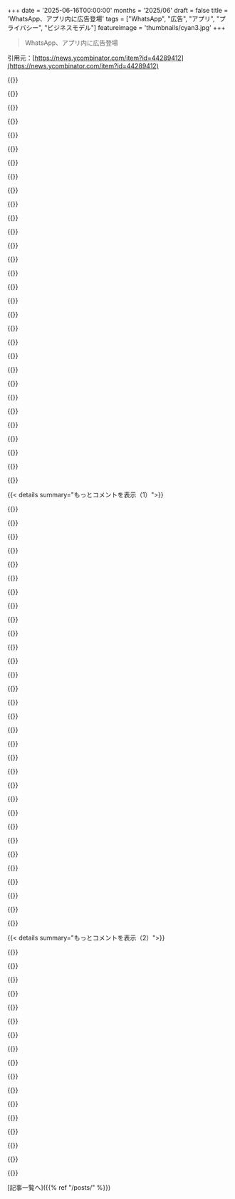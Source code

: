 +++
date = '2025-06-16T00:00:00'
months = '2025/06'
draft = false
title = 'WhatsApp、アプリ内に広告登場'
tags = ["WhatsApp", "広告", "アプリ", "プライバシー", "ビジネスモデル"]
featureimage = 'thumbnails/cyan3.jpg'
+++

> WhatsApp、アプリ内に広告登場

引用元：[https://news.ycombinator.com/item?id=44289412](https://news.ycombinator.com/item?id=44289412)




{{<matomeQuote body="有料サービスにお金払う人がどれくらいいるかの統計ある？広告モデルだと質が下がるしプライバシーも侵害される。非効率的すぎる。サービスはタダじゃなくて、使った分だけ払うべきだよ。このままずっとは続かないって思うんだ。" userName="mrtksn" createdAt="2025/06/16 14:07:45" color="#45d325">}}




{{<matomeQuote body="WhatsAppが有料だった頃、みんなタダで使おうとしてたな。SMSがめっちゃ高かったのに。コーラに3€払うのにソフトには払わないんだ。多くの人がソフトにお金払わないってその時わかったよ。コピーは盗みじゃないって考えみたい。だから広告モデルなんだね。プライバシーより広告がウザいから消したいって人が多いんだ。しかもタダでね。" userName="Xenoamorphous" createdAt="2025/06/16 20:48:28" color="#ff5c5c">}}




{{<matomeQuote body="「広告より少額払いたい」って言う人は口だけが多いみたい。YouTube Premium見てるとそう思うよ。毎日YT見てても、実際に払ってる人は少ないんだ。FAANGのエンジニアでさえね。文句言うのは好きだけど、お金出すのは別みたい。俺はYT Premium、思想じゃなくて単に元が取れるから払ってるだけ。" userName="filoleg" createdAt="2025/06/16 14:18:01" color="#ff5733">}}




{{<matomeQuote body="ソフトにお金を払わないって話、わかるけど、Steamとか見ると違うんだよな。友達は1～3ドルのアプリでも渋るのに、Steamではみんな買う。コーヒーより安いのにって言ってもダメ。不思議だね。" userName="socalgal2" createdAt="2025/06/17 00:09:48" color="">}}




{{<matomeQuote body="そういえば、俺は昔WhatsAppに1ドル払ったんだ。広告なしって約束だったのに！その1ドル返してほしいよ。結局アカウント消してアプリも消したしね！" userName="cherryteastain" createdAt="2025/06/16 22:44:11" color="">}}




{{<matomeQuote body="Brian Actonには同情するな。190億ドルもの売却額を断るのは難しいよね。Zuckは帝国を築くのがうまいから、課金よりまず大きくして後で収益化する方を選ぶんだろう。AppleはiMessageでチャンスを逃したよな。タイミング良ければ支配的になれたのに。このままだとBBMみたいになって、WhatsAppにiPhoneユーザーを奪われるんじゃない？" userName="fossuser" createdAt="2025/06/16 22:55:11" color="#45d325">}}




{{<matomeQuote body="オーストラリアだとSteamの返金ポリシーは寛大なんだよ。数時間以内なら返金OK。セールも多いし「今買わないと！」って思わせるのがうまい。Google PlayとかAppleでどうやって返金するか、俺マジで知らないわ。Steamの欠点はすぐ終わるゲームには向かないことだけどね。" userName="whoisyc" createdAt="2025/06/17 04:04:21" color="">}}




{{<matomeQuote body="YT Premium払ってる人、周りにたくさんいるよ。Spotify払ってる人も多いし。俺はKagiにも払ってるんだ。" userName="cameldrv" createdAt="2025/06/16 16:22:42" color="">}}




{{<matomeQuote body="経験上、有料サービスにお金払うのは1～2％くらいだな。YouTube対抗のNebulaもコンバージョン率1%以下。前のVid.meは広告嫌いだけど課金も寄付もしないから潰れた。「無料コンテンツに権利感じる連中」に言いたい、「直接お金払ってないなら文句言う権利ねえ！」って。広告モデルは消えないよ。みんな「無料」なら広告主に操縦される方を選ぶんだ。" userName="Workaccount2" createdAt="2025/06/16 14:23:04" color="#ff33a1">}}




{{<matomeQuote body="WhatsAppやInstagramみたいなアプリのユーザーあたりの広告収入ってどれくらいか知りたいな。<br>広告なしバージョンにその10倍以上払ってもいいって確信してるけど、本当かどうかはわからないんだよね。" userName="barnabee" createdAt="2025/06/16 14:20:01" color="">}}




{{<matomeQuote body="実際の統計は持ってないけど、残念ながら「広告の代わりに少額を払いたい」って言ってる人たちの大多数は口だけみたい。<br>なぜなら、マイクロペイメントはまだ両方にとってめっちゃめんどくさいからだよ。<br>クレジットカード、アプリ内課金、銀行振込、crxptxcurrency、電話料金払い…どれもこれも手数料高かったり、導入が大変だったり、詐欺のリスクがあったり、特定の国で使えなかったり、とにかくクソめんどいんだよね。<br>結局、グローバルに少額決済を広めたいなら、とてつもなく多くのクソややこしい問題に対処しなきゃいけないんだ。<br>要するに、低手数料で決済を標準化するための世界的な政府の取り組みが切実に必要だよ。<br>銀行とか仲介業者が取引の5%以上もかすめ取る理由なんてマジでゼロなんだから。" userName="mschuster91" createdAt="2025/06/16 14:38:41" color="#38d3d3">}}




{{<matomeQuote body="飛行機と同じ状況だね。<br>席が狭いとか追加料金とか文句言うけど、結局ほとんどの人が一番安い便を選ぶんだ。<br>もう一つの要因はアンカリングかな。これは俺にも当てはまるけど。<br>「無料」の代替手段があると、そこに基準が固定されちゃうんだよね。<br>YouTubeはタダで見れるから、金を払うのはなんか損した気分になっちゃう。<br>コーラみたいに、コーラを手に入れる無料の代替手段（水とかじゃなくてさ）はない場合とは違うんだ。" userName="yibg" createdAt="2025/06/16 21:15:39" color="#ff33a1">}}




{{<matomeQuote body="YouTubeとか他の多くの例で考えると、俺がそれを使ってるのは無料だからなんだよ。<br>もしYouTubeが hypothetically 購読制になったら、単に使わないだけ。<br>俺の人生は今と変わらないだろうね。<br>あると便利なサービスは山ほどあるけど、財布から金出してまで使いたいサービスはほんのちょっとしかない。<br>金払うか、使わないかの選択肢があれば、ほとんどのサービスからはただ立ち去るだけだよ。" userName="nkrisc" createdAt="2025/06/16 20:57:56" color="#38d3d3">}}




{{<matomeQuote body="「なんで新しい食べ物みたいに、とりあえず試してみてダメなら捨てないの？」っていう議論は、なぜか彼らには通用しないんだよね。<br>そこそこの食べ物だってまだ機能するし、たいてい楽しめるじゃん。<br>有料ソフトウェアにはその基準を満たさないものが多いんだ。<br>金かかる上に、数時間（食べ物よりずっと長い時間、食中毒になったとかなら別だけど）無駄になる可能性の方がずっと高い。<br>全体的には不均衡だってのは同意するけど、広く理解はできると思うよ。" userName="Groxx" createdAt="2025/06/17 00:51:23" color="">}}




{{<matomeQuote body="うわー。彼らが自分の時間を割いて何段落も説明してくれたのに、よくもまああっさりクソ呼ばわりできるもんだね。<br>でもヨーロッパは、うん、彼らは最高だよ。" userName="dgfitz" createdAt="2025/06/16 20:55:44" color="">}}




{{<matomeQuote body="Brian Actonは今やSignalの資金援助をするため、莫大な金を持ってるから、裏切ったことについてそんなにひどく感じる必要はないと思うよ。<br>関連で言うと、AppleはiMessageでチャンスを逃したね。<br>タイミングさえ良ければ、支配的なクロスプラットフォームチャットを持てたはずなんだ。<br>Googleもこのチャンスがあった。<br>iMessageが出た頃、GoogleはHangoutsをAndroidのデフォルトSMSアプリにして、話してる相手全員が対応してればインターネットベースのメッセージにアップグレードできる似たような機能を持たせたんだ。<br>Hangoutsはクロスプラットフォームだったよ。<br>噂では、キャリアが文句を言ってGoogleが折れたらしい。<br>個人的には、Googleが支配的なメッセージングサービスを持ってなくて良かったと思ってるけど、それは単にGoogle自身のコミットメント不足のせいなんだよね。" userName="Zak" createdAt="2025/06/16 23:09:47" color="#38d3d3">}}




{{<matomeQuote body="コアサービスに金を払うことにOKな人がどれくらいいるか統計ある？<br>意味のある数字に丸めると - 0%だね。" userName="blitzar" createdAt="2025/06/16 14:09:09" color="">}}




{{<matomeQuote body="Spotifyの無料版がマジで最悪だから、広告が出てくるのはまあ分かる気がする。YouTubeもそういう方向に向かってるよね。" userName="yapyap" createdAt="2025/06/16 20:42:59" color="">}}




{{<matomeQuote body="GoogleでHangouts使ってた内部の人間だけど、あれはマジで機能詰め込みすぎでクソ複雑だったんだよ。Google社員向けに作られた感じ。<br>一方WhatsAppは電話番号だけで登録、テキストと画像だけとか超シンプルだった。そのシンプルさのおかげで、親でもすぐ使えたんだよね。Hangoutsとか他のアプリに比べてWhatsAppがリアルタイムで勝っていくのを見たよ。" userName="RestlessMind" createdAt="2025/06/16 23:43:21" color="#38d3d3">}}




{{<matomeQuote body="インサイダー視点ありがとう。俺もHangoutsをしばらく使ってたよ。Androidの標準SMSアプリだった頃、連絡先がたくさんいたし、親とか技術詳しくない人も使ってたな。AndroidならGoogleアカウントにログインしてるだろうし。iPhoneユーザーはちょっと手間だったけど。<br>設定を掘り下げなければ、他のメッセージアプリと比べてモバイルクライアントのUXが特別複雑だった記憶はないんだけど、まあ昔の話だけどね。" userName="Zak" createdAt="2025/06/17 00:01:42" color="">}}




{{<matomeQuote body="もしあんたが日常的に25ドルの料理を買って捨ててるなら、多くの人とは収入層が違うね。そういう人なら、3ドルのアプリを避けるのがナンセンスってのも分かるよ。" userName="Groxx" createdAt="2025/06/17 01:10:14" color="">}}




{{<matomeQuote body="よく知らないけど、「無料」ユーザーのコンバージョン率って一般的に3%くらいだと思うんだよね。無料ユーザーと有料ユーザー両方を抱えるモデルが成り立つには、ある程度の数字が必要なはず。<br>ゲームだと無料ユーザーが「コンテンツ」提供者になることが多い。フリーミアムゲームって悪者扱いされがちだけど、注意を引きつけて大金をむしり取るよりずっとマシだと思うよ。" userName="mrtksn" createdAt="2025/06/16 14:11:21" color="#ff5c5c">}}




{{<matomeQuote body="サービスに少額を払う問題は、金額そのものじゃないんだよ。支払うときの面倒くささとか、支払い後に来るウザいことなんだ。クレカ会社に何買ったかバレる、サービスから追加購入しろってメールが来る、有料ユーザーとして個人情報売られる、クレカ情報が漏れる…とかね。もしこれが文字通り1ドル札を渡すくらい簡単だったら、ネットサービスにたくさん金払うと思うね。" userName="bsoles" createdAt="2025/06/16 21:20:38" color="#38d3d3">}}




{{<matomeQuote body="クレジットカード、特に欧州だとアメリカほど使われてないんだよね。普通の銀行カードや銀行振込が多いけど、オンラインじゃ使えなかったり手数料かかる場合も。だから、おじいちゃんおばあちゃんの言ってることもわかるよ。統計データはここ見てみて：https://www.theglobaleconomy.com/rankings/people_with_credit...." userName="frm88" createdAt="2025/06/17 06:52:56" color="#45d325">}}




{{<matomeQuote body="YouTube Premium、動画よりYouTube Musicのために入ってるわ。Spotifyってマジ最悪、ポッドキャストばっか推してくるし。なんでみんなSpotifyやめてYT Premiumにしないんだろ？広告なし動画とSpotifyの音楽全部聞けるのに。しかもYouTube Musicは自分のFLACとかMP3も上げられるから、Spotifyにないレア曲も聴けるし最高じゃん。" userName="muppetman" createdAt="2025/06/17 04:12:50" color="">}}




{{<matomeQuote body="FacebookがWhatsApp買った時からこうなると思ってたよ。問題はステータス広告じゃなくて、Metaの収益化システムに完全に組み込まれたこと。創業者’広告なし’って言ってたのにね。今じゃ広告だけじゃなく有料チャンネルとかアルゴリズムとかユーザー追跡まで入ってきてる。みんな乗り換えないからMetaはどんどん締め付けるだろうね。これって儲けじゃなくて支配が目的なんだよ。個人のメッセージアプリを、追跡機能つきの配信ツールに変えようとしてるわけ。たぶん多くの人は気づかないまま手遅れになるんだろうな。" userName="b0a04gl" createdAt="2025/06/17 06:18:23" color="#785bff">}}




{{<matomeQuote body="いわゆる”エンシット化のサイクル”って、もう熱力学第二法則みたいに避けられないものになってきてるんだね。痛いほどよくわかるわ。" userName="fouronnes3" createdAt="2025/06/17 07:06:53" color="#ff5733">}}




{{<matomeQuote body="もう11年も経つし、もしFacebookに買われてなかったとしても、とっくに違うお金儲けの方法を見つけてただろうね。" userName="phyrex" createdAt="2025/06/17 10:27:55" color="">}}




{{<matomeQuote body="WhatsAppって昔は有料アプリだったんだよ。俺も友達も当時お金払って使ってたし。" userName="osculum" createdAt="2025/06/17 07:23:04" color="">}}




{{<matomeQuote body="有料アプリと何十億人も使うアプリって両立しないって。WhatsAppで世界中の人と話せるけど、もし1ドルでも金かかったらインドネシアとかブラジルで誰も使わなくなるでしょ。そしたらアプリの価値も激減するし。もし一部の人しか買えない無料アプリがいいなら、もうiMessageがあるじゃん。" userName="bapak" createdAt="2025/06/17 08:02:10" color="#38d3d3">}}




{{< details summary="もっとコメントを表示（1）">}}

{{<matomeQuote body="WhatsApp、何十億ドルも稼いでるのに、Metaはケタ違いの何千億ドルも稼がせたいらしい。こりゃもうどんだけ稼いでも満足しないだろうね。" userName="owebmaster" createdAt="2025/06/17 11:10:35" color="">}}




{{<matomeQuote body="「もし1ドルかかったら誰も使わないだろう」って話だけど、WhatsAppって買収される前にお金払う仕組み（テスト版だけど）あったんだよ。当時年間1ドルでも、1日1ドルしか稼げない人にもめちゃくちゃ価値があったらしい。その時ユーザーは3億～5億人くらい。面白かったのが、オーストラリアのインドネシア人がインドネシアの家族のために払うとかできたこと。これならユーザー10億人、年間5億ドル収益、従業員200人くらいでいけたかもね。" userName="overfeed" createdAt="2025/06/17 08:37:38" color="#38d3d3">}}




{{<matomeQuote body="ネットワーク効果はSNSほどメッセージアプリには効かないから、みんな簡単に乗り換えるんじゃない？Metaは締め付け続けられないかもね。" userName="bootsmann" createdAt="2025/06/17 08:28:11" color="">}}




{{<matomeQuote body="昔は年間1ドルだったんだよ。国境を越えるメッセージが高かった時代にはお得だった。もし今も同じモデルで成功してたら、年間15億ドル稼げてたかも。有料アイテムとか追加すればもっといけるんじゃない？" userName="Crosseye_Jack" createdAt="2025/06/17 11:31:21" color="#ff33a1">}}




{{<matomeQuote body="オープンな、連携できるシステムなら別だけどね。" userName="fsflover" createdAt="2025/06/17 10:54:59" color="">}}




{{<matomeQuote body="アプリ乗り換えるのってめっちゃ大変だよ。友達とか知り合いも説得しなきゃいけないし。そんなの無理でしょ。" userName="whiplash451" createdAt="2025/06/17 08:58:18" color="">}}




{{<matomeQuote body="WhatsAppって、企業のカスタマーサポート以外でどうやってお金稼いでるのか不思議だよね。" userName="xeromal" createdAt="2025/06/17 12:20:49" color="">}}




{{<matomeQuote body="オープンな連携システムって、技術的には可能でも現実世界では難しいよ。スパムとか乗っ取り、内紛、大企業による引き抜きや買収、金に物言わせた競争とか、乗り越えるべき課題がいっぱいあるんだ。技術だけでなく社会や経済も考えないとね。" userName="klabb3" createdAt="2025/06/17 13:02:16" color="#38d3d3">}}




{{<matomeQuote body="この動きを批判してる人たちの中に、Meta株主ってどれくらいいるんだろうね？退職金とかでMeta株を持ってる人が多いだろうから、広告導入は株主を喜ばせるためだよ。" userName="bachmeier" createdAt="2025/06/17 13:53:42" color="">}}




{{<matomeQuote body="欠点はあるけど、メールって連携システムだし、何十年も大規模に動いてるじゃん。" userName="EuAndreh" createdAt="2025/06/17 15:33:42" color="">}}




{{<matomeQuote body="メールが複雑なのは同意。認証とかセキュリティ、スパム対策とか色々あるし。自己ホストは大変かもしれないけど、アプリごとにバラバラな現状よりは絶対に良いよね。" userName="klabb3" createdAt="2025/06/18 02:30:14" color="#ff33a1">}}




{{<matomeQuote body="WhatsAppってMetaの広告システムに組み込まれたんだね。だからFacebookとかInstagramからの見込み客をWhatsAppに直接送れるんだ。スパムでも金儲けしてるってことか。" userName="owebmaster" createdAt="2025/06/17 13:10:35" color="">}}




{{<matomeQuote body="次に改悪されるのはきっとThreadsだね。今は広告もなくてみんなにどんどん使ってもらおうっていうハネムーン期間中ってわけ。" userName="TheAceOfHearts" createdAt="2025/06/17 07:53:08" color="">}}




{{<matomeQuote body="もしWhatsAppが年に1ドル払わないといけなかったら、途上国であんなに広まることはなかったと思うな。" userName="parthdesai" createdAt="2025/06/17 12:58:02" color="">}}




{{<matomeQuote body="みんなスマホ買うのに何ヶ月分もの給料出すのに、一番使うアプリに年間1ドル払うのが大したことか？" userName="owebmaster" createdAt="2025/06/17 11:12:37" color="">}}




{{<matomeQuote body="WhatsAppは元々有料だったけど、それがダメだったわけじゃないと思うよ。買収されるまでは結構うまくいってたんだし。市場価値とか競合の話、顧客獲得の裏側なんて知らなくていいのさ。Wikipediaは例外中の例外だね。" userName="xorcist" createdAt="2025/06/17 07:52:28" color="#ff5c5c">}}




{{<matomeQuote body="それは違うな。俺の低所得な国でも当時からすごく人気だったよ。年間の料金は肉体労働者の半日分の稼ぎくらいだったけど、生活がめっちゃ楽になるからみんな喜んで払ってたんだ。今はみんな「無料」に慣れちゃったから、もう有料には戻れないだろうね。" userName="homebrewer" createdAt="2025/06/17 09:07:57" color="#ff33a1">}}




{{<matomeQuote body="「でもそれが彼らを助けなかった」ってどういう意味？買収されるまではかなり調子良かったんじゃないの？" userName="lou1306" createdAt="2025/06/17 12:52:23" color="">}}




{{<matomeQuote body="「セルフホストが大変でも、それでも良くなる」って言うけど、なんで仮定の話なの？Matrixはもう十分にちゃんと動いてるじゃん。" userName="fsflover" createdAt="2025/06/18 07:29:01" color="">}}




{{<matomeQuote body="WhatsAppはスパムで全然儲けてないよ。メッセージごとに料金がかかるとか、君がどう思ってるか知らないけどさ。" userName="phyrex" createdAt="2025/06/17 19:20:38" color="">}}




{{<matomeQuote body="知ってた？貧困層の人たちですら、WhatsAppを使うために20ドルのS40フィーチャーフォンを買ってたんだぜ。他の2G携帯は半額以下だったけど、SMSは1通0.1〜0.2ドルかかったからね。それに比べたらWhatsAppの年間1ドルはデータ通信料込みでも超お買い得だったわけ。だから俺はおかしくないし、君がWhatsAppの本当の価値を考えられなかっただけさ。" userName="overfeed" createdAt="2025/06/17 18:14:42" color="#45d325">}}




{{<matomeQuote body="アプリをわざわざ切り替える必要なんてないし、両方入れておける。SNSと違って、片方に書いたら他の人が見られないってわけじゃないしね。" userName="bootsmann" createdAt="2025/06/17 09:00:09" color="">}}




{{<matomeQuote body="WhatsAppは最初お金払った気がするんだよね。またお金払うのはいいんだけど、広告でそんなに稼がれるのは嫌だなあ。いっそ邪魔な広告を禁止しちゃえば、そんなに儲けられないんじゃない？" userName="rhubarbtree" createdAt="2025/06/17 07:25:41" color="">}}




{{<matomeQuote body="やっぱ来たかって感じだけど、WhatsAppから離れられないのがマジで無力。友達や父はSignal使ってくれるけど、ブラジルじゃWhatsAppがすべて。美容院の予約も税金もこれなんだよ。みんなが一気にSignalに移らないと無理。二つのアプリで連絡取るの面倒だしね。マジで抜け出せなくて悲しいわ。" userName="yakkomajuri" createdAt="2025/06/17 12:56:08" color="#38d3d3">}}




{{<matomeQuote body="そうなんだよ。海外行ったことないUS Americansには、WhatsAppが世界でどれだけ大事か分からないだろうな。USのiMessageより断然影響力ある。店は番号載せてるし、これが唯一の連絡手段だったりする。マジで社会のインフラだよ。" userName="klabb3" createdAt="2025/06/17 13:09:41" color="#38d3d3">}}




{{<matomeQuote body="昨夜、友達のグループ全部抜けてブロックしたわ。ステータスにはSignalか電話で連絡してって書いた。マジの友達なら来てくれるっしょ。家族だってWhatsAppなくても生きてたし。俺もブラジル人だけど、俺が気にしてることを「キチガイか」ってバカにするやつとはもう無理。" userName="mvieira38" createdAt="2025/06/17 13:30:39" color="">}}




{{<matomeQuote body="その覚悟はすごいけど、WhatsAppみたいなプラットフォームの慣性をナメすぎだと思うよ。残念だけど、ほとんどの人はついてこない。あなたを軽視してるんじゃなく、習慣を変えるのが面倒だから。WhatsAppは最低共通のツールになっちゃったんだ。<br>たぶん、グループはあなた抜きで続いて、イベントも計画される。誰もあなたのために個別メッセージなんて送らない。どんどん取り残されるよ。孤立させたいんじゃなく、システムが壊れないから。そのうちWhatsAppを入れ直す可能性高いね。信念が負けたんじゃなく、ネットワーク効果の現実。WhatsAppに対抗するには、みんなが一斉に動くしかないんだ。個人の抵抗は、かっこいいけど、集団にならないと孤立するだけだよ。" userName="dataexporter" createdAt="2025/06/17 17:56:51" color="#38d3d3">}}




{{<matomeQuote body="Chineseは自分たちのインターネットが他と違うって分かってると思うよ。Americansは、世界中のみんなが自分たちみたいになりたがってるって思いがちじゃない？" userName="eloisant" createdAt="2025/06/17 14:12:31" color="">}}




{{<matomeQuote body="みんなの意見面白いね！ただ受け入れるんじゃダメ、少しずつ変えるのはアリってのは同意。ただ、WhatsAppがあまり使われてない国の人向けに、こっち（ブラジル）でどうなってるか説明したいんだ。友達や家族以外に、会計士、大家、床屋、自治会、誕生会、ペンキ屋とか全部WhatsAppなんだ。レストラン予約もこれだけってとこ多いし、仕事の連絡もWhatsApp。何もしなくていいってことじゃないよ！でも、海外の人にはどれだけ浸透してるか分かってないと思う。iMessageなんて使ってる人マジで一人も知らないし、ブラジル人はAndroid多いしね。" userName="yakkomajuri" createdAt="2025/06/17 16:02:59" color="#45d325">}}




{{<matomeQuote body="家族や友達にはSignalを使うようにゆっくり勧めるといいよ。モルドバとかではViberからTelegramやWhatsAppに変わったみたいだけど、変化は急には起きないからね。" userName="Moldoteck" createdAt="2025/06/17 14:51:59" color="">}}

{{</details>}}




{{< details summary="もっとコメントを表示（2）">}}

{{<matomeQuote body="ビジネス用はWhatsApp、友達用はSignalみたいに使い分ければいいんじゃない？電話とかメールとか色んなアプリで連絡取り合ってるし、選択肢が多いのは困らないよ。なんでみんな独占を求めるんだろう？" userName="palata" createdAt="2025/06/17 16:24:52" color="#785bff">}}




{{<matomeQuote body="若い頃にiPhone持ってるとiMessageのグループチャットに入れたりして、一種の文化みたいになってたんだ。親に高い金出してもらわないと仲間に入れないみたいな。アメリカでの成長期にはよくあることだよ。" userName="bigyabai" createdAt="2025/06/18 00:17:50" color="">}}




{{<matomeQuote body="君の予測は、みんなインターネット以外で繋がってないって前提みたいだけど、俺みたいな密接なコミュニティにいる人もいるんだ。教会とかフットボールとかゲーム会とか、リアルな集まりがあるからWhatsAppとか必要ないんだよね。" userName="mvieira38" createdAt="2025/06/17 19:38:49" color="">}}




{{<matomeQuote body="SignalってWhatsAppよりどうして安全なの？他で利益出してるのかな？同じように買収されるリスクはないの？" userName="ndr" createdAt="2025/06/17 15:29:23" color="">}}




{{<matomeQuote body="何年か前にWhatsAppやめるって宣言してアンインストールしたことあるよ。Signalに移った友達もいれば、そうじゃない友達もいた。人生はそんなに変わらなかったな。Matrixサーバーに移りたいけど、誰もついてきてくれないだろうな。Skypeに移った友達もいたよ。" userName="tenthirtyam" createdAt="2025/06/17 19:32:25" color="#ff5733">}}




{{<matomeQuote body="Signalに移るってメッセージ送ってからアンインストールすればいいのに、なんでブロックするの？ needlessly confrontational で counterproductive だと思うよ。" userName="sebastiennight" createdAt="2025/06/17 16:24:02" color="">}}




{{<matomeQuote body="プラットフォームじゃなくて、プロトコルで統一する必要があるんだよ。" userName="CivBase" createdAt="2025/06/17 13:22:31" color="#ff33a1">}}




{{<matomeQuote body="ブラジルでのApple（iMessage）はどうなの？ iMessageが主流なの？" userName="nikolayasdf123" createdAt="2025/06/17 15:39:40" color="">}}




{{<matomeQuote body="1対1の会話なら複数のアプリを使うのはいいと思うよ。でもグループ会話は無理だね。AさんがSignalを使わず、BさんがWhatsAppを使わないと、簡単にグループで話せないんだ。人数が増えるほど大変になるよ。" userName="stuporglue" createdAt="2025/06/17 16:58:07" color="#785bff">}}




{{<matomeQuote body="失礼だけど、たった一つの経験から”少し裕福な小学校”全部を決めつけちゃダメだよ。わずかな文化の違いでも結果は変わるんだ。「緑の吹き出しで判断するの？そんなことで他人を判断するなんてどんなクズだよ？」って、むしろiPhoneユーザーをからかうグループもいるかもしれないんだから。" userName="throwaway314155" createdAt="2025/06/19 04:05:26" color="">}}




{{<matomeQuote body="だって、そうするとグループチャットにまた追加されたりメッセージを送られたりする可能性があるからね。<br>追記：この辺りじゃWhatsAppを完全にアンインストールするのは無理だよ。社会がWhatsAppで回りすぎてるから。できることと言えば、自分のプライベートを他のアプリに移して、トラフィックが減るのを期待するくらいかな。" userName="mvieira38" createdAt="2025/06/17 16:30:13" color="#ff33a1">}}




{{<matomeQuote body="このスレッドのコメントをいくつか信じられない思いで読んでたよ。メッセージアプリを変えたら友達じゃなくなるの？特定のプラットフォームにいないと”置いてけぼり”にされるの？<br>「Xを追加しなきゃだけど、iMessageにいないから、代わりにSnapを使おう」って、グループチャットが他のアプリに引っ越すのをたくさん見てきたよ。いろんなプラットフォームでいろんなグループチャットや連絡先を持ってるし、しょっちゅう移動してる。一つのメッセージアプリに縛られるグループって、なんだか融通が利かないし、そもそも最初から付き合いたくないタイプの人たちみたいだね。" userName="parliament32" createdAt="2025/06/17 23:17:41" color="#45d325">}}




{{<matomeQuote body="私はアプリの奴隷になるのを拒否するから、WhatsAppは使わないよ。Facebookはあなたを利用してるんだ。友達や家族にこの事実を知らせてあげて。<br>“ビジネス上の必要性”って場合は、企業に反論すべきだ。あなたは実際には顧客なんだから。<br>でもわかるよ。最善策は、WhatsAppの連絡先をどうしても必要な相手だけに限定する、みたいな妥協点を探ることかもしれないね。" userName="throw7" createdAt="2025/06/17 14:58:29" color="#ff5733">}}




{{<matomeQuote body="私の経験だと、Signalを使ってる人もたいていWhatsAppも持ってるよ。実際は、多くの人が絶対にSignalをスマホに入れたがらないんだ。時には完全にマルウェアみたいなSNSアプリを含め、いろんなアプリを持ってるのに、何か理解できない理由でSignalには抵抗するんだ。" userName="palata" createdAt="2025/06/17 19:32:56" color="">}}




{{<matomeQuote body="要するに、このプロトコルはRCSとして存在するんだ。実際、SMSクライアントを使うなら、インターネット接続があればおそらくRCSがデフォルトになるよ。https://en.m.wikipedia.org/wiki/Rich_Communication_Services" userName="greensh" createdAt="2025/06/17 15:20:54" color="">}}




{{<matomeQuote body="”わずかな文化の違いでも結果は変わる”ってね。私がそれが唯一の結果だなんて言ってないよ。若い頃3回転校したけど、行く先々で子供は違えど、同じように物質的な執着があったんだ。どこの学校にも“グループにiPhone”ってのがあって、正しい携帯を持ってないとチャットできなかったんだ。<br>私が言いたいのは、AppleはFOMO（取り残されることへの恐れ）に基づいた、間違った優先順位を持つ人たちを食い物にするサービスを作っていると分かっていたってこと。自分たちが仕組んだ社会的混乱を理解してて、それをめちゃくちゃ宣伝したんだ。それが効果的だったからね。iMessageについて自慢することがiPhoneを売るんだから。" userName="bigyabai" createdAt="2025/06/19 15:54:43" color="">}}

{{</details>}}



[記事一覧へ]({{% ref "/posts/" %}})
